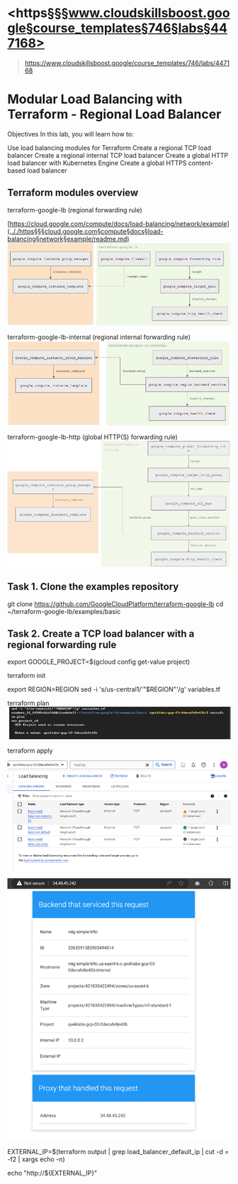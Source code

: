 # <https§§§www.cloudskillsboost.google§course_templates§746§labs§447168>
> <https://www.cloudskillsboost.google/course_templates/746/labs/447168>

# Modular Load Balancing with Terraform - Regional Load Balancer

Objectives
In this lab, you will learn how to:

Use load balancing modules for Terraform
Create a regional TCP load balancer
Create a regional internal TCP load balancer
Create a global HTTP load balancer with Kubernetes Engine
Create a global HTTPS content-based load balancer

## Terraform modules overview

terraform-google-lb (regional forwarding rule)

[https://cloud.google.com/compute/docs/load-balancing/network/example](.././https§§§cloud.google.com§compute§docs§load-balancing§network§example/readme.md)
![alt text](image.png)


terraform-google-lb-internal (regional internal forwarding rule)
![alt text](image-1.png)


terraform-google-lb-http (global HTTP(S) forwarding rule)
![alt text](image-2.png)

## Task 1. Clone the examples repository


git clone https://github.com/GoogleCloudPlatform/terraform-google-lb
cd ~/terraform-google-lb/examples/basic


## Task 2. Create a TCP load balancer with a regional forwarding rule

export GOOGLE_PROJECT=$(gcloud config get-value project)

terraform init

export REGION=REGION
sed -i 's/us-central1/'"$REGION"'/g' variables.tf

terraform plan
![](image-3.png)

terraform apply


![alt text](image-4.png)

![alt text](image-5.png)

EXTERNAL_IP=$(terraform output | grep load_balancer_default_ip | cut -d = -f2 | xargs echo -n)

echo "http://${EXTERNAL_IP}"